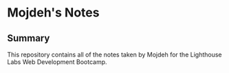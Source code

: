 # Mojdeh's Notes
## Summary

This repository contains all of the notes taken by Mojdeh for the Lighthouse Labs Web Development Bootcamp.